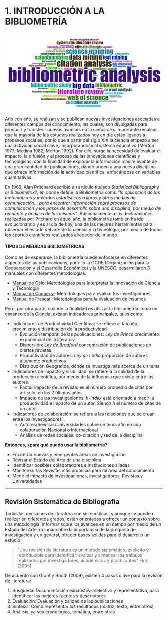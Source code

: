 # 1. INTRODUCCIÓN A LA BIBLIOMETRÍA

<p align="center">
  <img height="250" src="/images/wordcloud_bx.PNG">
</p>

Año con año, se realizan y se publican nuevas investigaciones asociadas a diferentes campos del conocimiento; las cuales, son divulgadas para producir y transferir nuevos avances en la ciencia. Es importante recalcar que la mayoría de los estudios realizados hoy en día están ligados a procesos sociales, por lo que a partir del siglo XIX la ciencia empezó a ser una actividad social clave, incorporándose al sistema educativo (Merton 1977; Medina 1982; Merton 1992).
Por ello, surge la necesidad de evaluar el impacto, la difusión y el proceso de las innovaciones científicas y tecnológicas, con la finalidad de explorar la información más relevante de una gran cantidad de publicaciones, dando origen a una nueva disciplina que ofrece información de la actividad científica, enfocándose en variables cuantitativas.

En 1969, Alan Pritchard escribió un artículo titulado *Statistical Bibliography or Bibliometrix?*, en donde define la Bibliometría como *“la aplicación de las matemáticas y métodos estadísticos a libros y otros medios de comunicación… para encontrar información sobre procesos de comunicación y los pasos de desarrollo sobre una disciplina, por medio del recuento y análisis de las mismas”*. Adicionalmente a las declaraciones realizadas por Pitchard en aquel año, la bibliometría también ha ido evolucionando y es al día de hoy, una de las mejores herramientas para observar el estado del arte de la ciencia y la tecnología, por medio de todos los aportes científicos realizados alrededor del mundo.

#### TIPOS DE MEDIDAS BIBLIOMÉTRICAS
Como es de esperarse, la bibliometría puede enfocarse en diferentes aspectos de las publicaciones, por ello la OCDE (Organización para la Cooperación y el Desarrollo Económico) y la UNESCO, desarrollaron 3 manuales con diferentes metodologías:
* [Manual de Oslo](http://www.oecd.org/science/inno/2367614.pdf): Metodologías para interpretar la innovación de Ciencia y Tecnología
* [Manual de Canberra](https://www.conicyt.cl/wp-content/uploads/2014/07/Manual-de-Canberra.pdf): Metodologías para evaluar los investigadores
* [Manual de Frascati](https://www.oecd.org/sti/inno/Frascati-1981.pdf): Metodologías para la evaluación de insumos

Pero, por otra parte, cuando la finalidad es utilizar la bibliometría como un escaneo de la Ciencia, existen indicadores principales, tales como:
* Indicadores de Productividad Científica: se refiere al tamaño, crecimiento y distribución de la productividad
  - Evolución temporal de las publicaciones: *Ley de Prince* crecimiento exponencial de la literatura
  - Dispersión: *Ley de Bradford* concentración de publicaciones en ciertas revistas
  - Productividad de autores: *Ley de Lotka* proporción de autores altamente productivos
  - Distribución Geográfica, dónde se investiga más acerca de un tema
* Indicadores de impacto y visibilidad: se refiere a la calidad de la producción científica, por medio de la influencia que existe entre los autores.
  - Factor impacto de la revista: es el número promedio de citas por artículo, en los 2 últimos años
  - Impacto de las investigaciones: *h-index* está orientado a medir la productividad e impacto de un autor. Siendo *h* el número de citas de un autor
* Indicadores de colaboración: se refiere a las relaciones que se crean entre los investigadores
  - Autores/Revistas/Universidades sobre un tema afín en una colaboración Nacional o Internacional
  - Análisis de redes sociales: co-citación y red de la disciplina

**Entonces, ¿para qué puedo usar la bibliometría?**
* Encontrar nuevas y emergentes áreas de investigación
* Revisar el Estado del Arte de una disciplina
* Identificar posibles colaboradores e instituciones aliadas
* Monitorear las Revistas más propicias para mi área del conocimiento
* Medir el impacto de investigaciones, investigadores, Revistas y Universidades
-----------------------------------------------
 

## Revisión Sistemática de Bibliografía
Todas las revisiones de literatura son sistemáticas, y aunque se pueden realizar en diferentes grados, están orientadas a ofrecer un contexto sobre una metodología, informar sobre los avances en un campo por medio de un Estado del Arte, razonar sobre la importancia de la pregunta de investigación y en general, ofrecer bases sólidas para el desarrollo un estudio.
> “Una revisión de literatura es un método sistemático, explícito y reproducible para identificar,
evaluar y sintetizar los trabajos realizados por investigadores, académicos y practicantes”
Fink (2005)

De acuerdo con Grant y Booth (2009), existen 4 pasos clave para la revisión de literatura:
1.	Búsqueda: Documentación exhaustiva, selectiva y representativa, para identificar las mejores fuentes y descriptores
2.	Evaluación: Evaluación y calidad de las publicaciones
3.	Síntesis: Cómo representar los resultados (matriz, texto, entre otros)
4.	Análisis: ya sea cronológica, temática, entre otras



